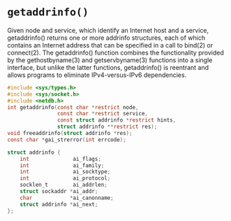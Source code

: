 # `getaddrinfo()`
Given node and service, which identify an  Internet  host and a service, getaddrinfo() returns one or more addrinfo
structures,  each  of  which contains an Internet address that can be specified in a call to bind(2) or connect(2).
The getaddrinfo()  function  combines  the  functionality provided  by  the  gethostbyname(3)  and getservbyname(3)
functions into a single interface, but unlike the  latter functions, getaddrinfo() is reentrant and allows programs
to eliminate IPv4-versus-IPv6 dependencies.

```c
#include <sys/types.h>
#include <sys/socket.h>
#include <netdb.h>
int getaddrinfo(const char *restrict node,
                const char *restrict service,
                const struct addrinfo *restrict hints,
                struct addrinfo **restrict res);
void freeaddrinfo(struct addrinfo *res);
const char *gai_strerror(int errcode);

struct addrinfo {
    int              ai_flags;
    int              ai_family;
    int              ai_socktype;
    int              ai_protocol;
    socklen_t        ai_addrlen;
    struct sockaddr *ai_addr;
    char            *ai_canonname;
    struct addrinfo *ai_next;
};
```
